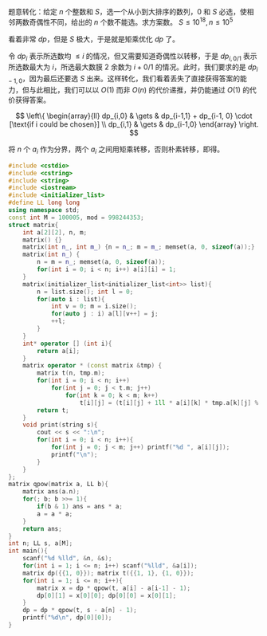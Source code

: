 题意转化：给定 $n$ 个整数和 $S$，选一个从小到大排序的数列，$0$ 和 $S$ 必选，使相邻两数奇偶性不同，给出的 $n$ 个数不能选。求方案数。
$S \leq 10^{18},n \leq 10^5$

看着非常 $dp$，但是 $S$ 极大，于是就是矩乘优化 $dp$ 了。

令 $dp_i$ 表示所选数均 $\leq i$ 的情况，但又需要知道奇偶性以转移，于是 $dp_{i,0/1}$ 表示所选数最大为 $i$，所选最大数膜 $2$ 余数为 $i+0/1$ 的情况。此时，我们要求的是 $dp_{i-1,0}$，因为最后还要选 $S$ 出来。这样转化，我们看着丢失了直接获得答案的能力，但与此相比，我们可以以 $O(1)$ 而非 $O(n)$ 的代价递推，并仍能通过 $O(1)$ 的代价获得答案。

$$  
\left\{  
\begin{array}{ll}  
dp_{i,0} & \gets & dp_{i-1,1} + dp_{i-1, 0} \cdot [\text{if i could be chosen}] \\  
dp_{i,1} & \gets & dp_{i-1,0}
\end{array}  
\right.  
$$  

将 $n$ 个 $a_i$ 作为分界，两个 $a_i$ 之间用矩乘转移，否则朴素转移，即得。

```cpp
#include <cstdio>
#include <cstring>
#include <string>
#include <iostream>
#include <initializer_list>
#define LL long long
using namespace std;
const int M = 100005, mod = 998244353;
struct matrix{
    int a[2][2], n, m;
    matrix() {}
    matrix(int n_, int m_) {n = n_; m = m_; memset(a, 0, sizeof(a));}
    matrix(int n_) {
        n = m = n_; memset(a, 0, sizeof(a));
        for(int i = 0; i < n; i++) a[i][i] = 1;
    }
    matrix(initializer_list<initializer_list<int>> list){
        n = list.size(); int l = 0;
        for(auto i : list){
            int v = 0; m = i.size();
            for(auto j : i) a[l][v++] = j;
            ++l; 
        }
    }
    int* operator [] (int i){
        return a[i];
    }
    matrix operator * (const matrix &tmp) {
        matrix t(n, tmp.m);
        for(int i = 0; i < n; i++)
            for(int j = 0; j < t.m; j++)
                for(int k = 0; k < m; k++)
                    t[i][j] = (t[i][j] + 1ll * a[i][k] * tmp.a[k][j] % mod) % mod;
        return t;
    }
    void print(string s){
        cout << s << ":\n";
        for(int i = 0; i < n; i++){
            for(int j = 0; j < m; j++) printf("%d ", a[i][j]);
            printf("\n");
        }
    }
};
matrix qpow(matrix a, LL b){
    matrix ans(a.n);
    for(; b; b >>= 1){
        if(b & 1) ans = ans * a;
        a = a * a;
    }
    return ans;
}
int n; LL s, a[M];
int main(){
    scanf("%d %lld", &n, &s);
    for(int i = 1; i <= n; i++) scanf("%lld", &a[i]);
    matrix dp({{1, 0}}); matrix t({{1, 1}, {1, 0}});
    for(int i = 1; i <= n; i++){
        matrix x = dp * qpow(t, a[i] - a[i-1] - 1);
        dp[0][1] = x[0][0]; dp[0][0] = x[0][1];
    }
    dp = dp * qpow(t, s - a[n] - 1);
    printf("%d\n", dp[0][0]);
}
```